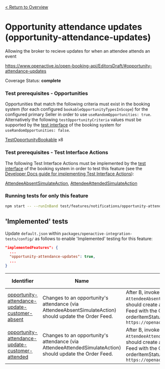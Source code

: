 [< Return to Overview](../../README.md)
# Opportunity attendance updates (opportunity-attendance-updates)

Allowing the broker to recieve updates for when an attendee attends an event


https://www.openactive.io/open-booking-api/EditorsDraft/#opportunity-attendance-updates

Coverage Status: **complete**
### Test prerequisites - Opportunities
Opportunities that match the following criteria must exist in the booking system (for each configured `bookableOpportunityTypesInScope`) for the configured primary Seller in order to use `useRandomOpportunities: true`. Alternatively the following `testOpportunityCriteria` values must be supported by the [test interface](https://openactive.io/test-interface/) of the booking system for `useRandomOpportunities: false`.

[TestOpportunityBookable](https://openactive.io/test-interface#TestOpportunityBookable) x8
### Test prerequisites - Test Interface Actions

The following Test Interface Actions must be implemented by the [test interface](https://openactive.io/test-interface/) of the booking system in order to test this feature (see the [Developer Docs guide for implementing Test Interface Actions](https://developer.openactive.io/open-booking-api/test-suite/implementing-the-test-interface/test-interface-actions)):

[AttendeeAbsentSimulateAction](https://openactive.io/test-interface#AttendeeAbsentSimulateAction), [AttendeeAttendedSimulateAction](https://openactive.io/test-interface#AttendeeAttendedSimulateAction)


### Running tests for only this feature

```bash
npm start -- --runInBand test/features/notifications/opportunity-attendance-updates/
```



## 'Implemented' tests

Update `default.json` within `packages/openactive-integration-tests/config/` as follows to enable 'Implemented' testing for this feature:

```json
"implementedFeatures": {
  ...
  "opportunity-attendance-updates": true,
  ...
}
```

| Identifier | Name | Description | Prerequisites per Opportunity Type | Required Test Interface Actions |
|------------|------|-------------|---------------|-------------------|
| [opportunity-attendance-update-customer-absent](./implemented/opportunity-attendance-update-customer-absent-test.js) | Changes to an opportunity's attendance (via AttendeeAbsentSimulateAction) should update the Order Feed. | After B, invoke an `AttendeeAbsentSimulateAction`. This should create an update in the Order Feed with the OrderItem's orderItemStatus changed to `https://openactive.io/CustomerAttended` | [TestOpportunityBookable](https://openactive.io/test-interface#TestOpportunityBookable) x4 | [AttendeeAbsentSimulateAction](https://openactive.io/test-interface#AttendeeAbsentSimulateAction) |
| [opportunity-attendance-update-customer-attended](./implemented/opportunity-attendance-update-customer-attended-test.js) | Changes to an opportunity's attendance (via AttendeeAttendedSimulateAction) should update the Order Feed. | After B, invoke an `AttendeeAttendedSimulateAction`. This should create an update in the Order Feed with the OrderItem's orderItemStatus changed to `https://openactive.io/CustomerAttended` | [TestOpportunityBookable](https://openactive.io/test-interface#TestOpportunityBookable) x4 | [AttendeeAttendedSimulateAction](https://openactive.io/test-interface#AttendeeAttendedSimulateAction) |


